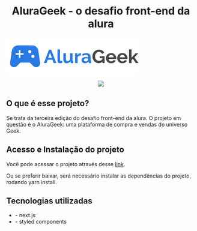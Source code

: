 <h1 align="center"> AluraGeek - o desafio front-end da alura </h1>
<img align="center" src="./src/img/logo.svg"/>

<p align="center">
<img src="http://img.shields.io/static/v1?label=STATUS&message=EM%20DESENVOLVIMENTO&color=GREEN&style=for-the-badge"/>
</p>

<h2>O que é esse projeto?</h2>
<p> Se trata da terceira edição do desafio front-end da alura. O projeto em questão é o AluraGeek: uma plataforma de compra e vendas do universo Geek.</p>

<h2> Acesso e Instalação do projeto </h2>
<p>Você pode acessar o projeto através desse <a href="https://alura-geek-pink.vercel.app/">link</a>.</p>
<p>Ou se preferir baixar, será necessário instalar as dependências do projeto, rodando yarn install.</p>

<h2>Tecnologias utilizadas</h2>

<ul>
  <li>- next.js</li>
  <li> - styled components</li>
</ul>